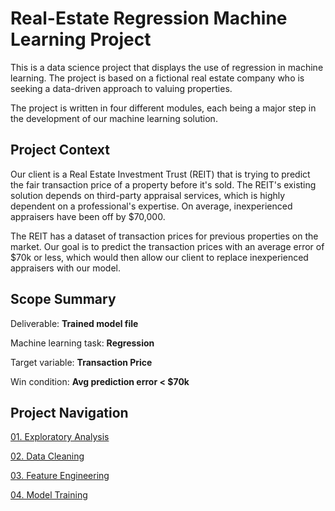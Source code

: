 # Real-Estate Regression Machine Learning Project

This is a data science project that displays the use of regression in machine learning. The project is based on a fictional real estate company who is seeking a data-driven approach to valuing properties. 

The project is written in four different modules, each being a major step in the development of our machine learning solution. 

## Project Context 

Our client is a Real Estate Investment Trust (REIT) that is trying to predict the fair transaction price of a property before it's sold. The REIT's existing solution depends on third-party appraisal services, which is highly dependent on a professional's expertise. On average, inexperienced appraisers have been off by $70,000.   

The REIT has a dataset of transaction prices for previous properties on the market. Our goal is to predict the transaction prices with an average error of $70k or less, which would then allow our client to replace inexperienced appraisers with our model. 

## Scope Summary

Deliverable: **Trained model file**

Machine learning task: **Regression**

Target variable: **Transaction Price**

Win condition: **Avg prediction error < $70k**

## Project Navigation 

[01. Exploratory Analysis](notebooks/module01.ipynb)

[02. Data Cleaning](notebooks/module02.ipynb)

[03. Feature Engineering](notebooks/module03.ipynb)

[04. Model Training](notebooks/module04.ipynb)
